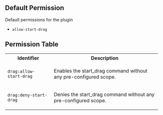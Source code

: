 ## Default Permission

Default permissions for the plugin

- `allow-start-drag`

## Permission Table

<table>
<tr>
<th>Identifier</th>
<th>Description</th>
</tr>


<tr>
<td>

`drag:allow-start-drag`

</td>
<td>

Enables the start_drag command without any pre-configured scope.

</td>
</tr>

<tr>
<td>

`drag:deny-start-drag`

</td>
<td>

Denies the start_drag command without any pre-configured scope.

</td>
</tr>
</table>
